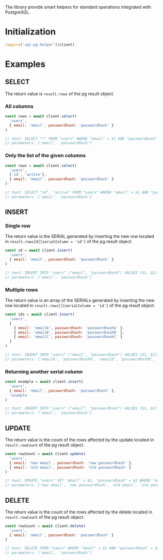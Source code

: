 The library provide smart helpers for standard operations integrated with PostgreSQL.

# Initialization

```javascript
require('sql-pg-helper')(client)
```

# Examples

## SELECT

The return value is `result.rows` of the pg result object.

### All columns

```javascript
const rows = await client.select(
  'users',
  { email: 'email', passwordhash: 'passwordhash' }
)

// text: SELECT "*" FROM "users" WHERE "email" = $1 AND "passwordhash" = $2
// parameters: ['email', 'passwordhash']
```

### Only the list of the given columns

```javascript
const rows = await client.select(
  'users',
  ['id', 'active'],
  { email: 'email', passwordhash: 'passwordhash' }
)

// text: SELECT "id", "active" FROM "users" WHERE "email" = $1 AND "passwordhash" = $2
// parameters: ['email', 'passwordhash']
```

## INSERT

### Single row

The return value is the SERIAL generated by inserting the new row located in `result.rows[0][serialColumn = 'id']` of the pg result object.

```javascript
const id = await client.insert(
  'users',
  { email: 'email', passwordhash: 'passwordhash' }
)

// text: INSERT INTO "users" ("email", "passwordhash") VALUES ($1, $2) RETURNING "id"
// parameters: ['email', 'passwordhash']
```

### Multiple rows

The return value is an array of the SERIALs generated by inserting the new row located in `result.rows[][serialColumn = 'id']` of the pg result object.

```javascript
const ids = await client.insert(
  'users',
  [
    { email: 'emailA', passwordhash: 'passwordhashA' },
    { email: 'emailB', passwordhash: 'passwordhashB' },
    { email: 'emailC', passwordhash: 'passwordhashC' }
  ]
)

// text: INSERT INTO "users" ("email", "passwordhash") VALUES ($1, $2), ($3, $4), ($5, $6) RETURNING "id"
// parameters: ['emailA', 'passwordhashA', 'emailB', 'passwordhashB', 'emailC', 'passwordhashC']
```

### Returning another serial column

```javascript
const example = await client.insert(
  'users',
  { email: 'email', passwordhash: 'passwordhash' },
  'example'
)

// text: INSERT INTO "users" ("email", "passwordhash") VALUES ($1, $2) RETURNING "example"
// parameters: ['email', 'passwordhash']
```

## UPDATE

The return value is the count of the rows affected by the update located in `result.rowCount` of the pg result object.

```javascript
const rowCount = await client.update(
  'users',
  { email: 'new email', passwordhash: 'new passwordhash' },
  { email: 'old email', passwordhash: 'old passwordhash' }
)

// text: UPDATE "users" SET "email" = $1, "passwordhash" = $2 WHERE "email" = $3 AND "passwordhash" = $4
// parameters: ['new email', 'new passwordhash', 'old email', 'old passwordhash']
```

## DELETE

The return value is the count of the rows affected by the delete located in `result.rowCount` of the pg result object.

```javascript
const rowCount = await client.delete(
  'users',
  { email: 'email', passwordhash: 'passwordhash' }
)

// text: DELETE FROM "users" WHERE "email" = $1 AND "passwordhash" = $2
// parameters: ['email', 'passwordhash']
```
